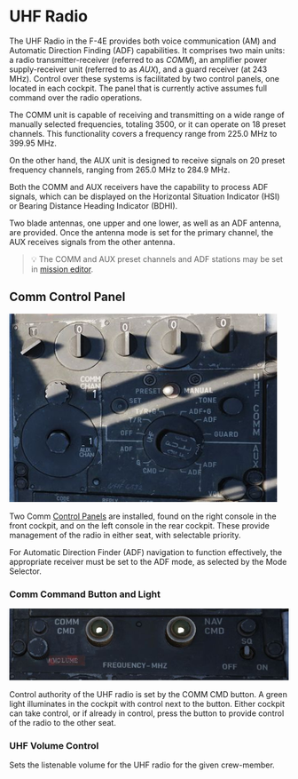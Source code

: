 # UHF Radio

The UHF Radio in the F-4E provides both voice communication (AM) and Automatic Direction
Finding (ADF) capabilities. It comprises two main units: a radio transmitter-receiver
(referred to as _COMM_), an amplifier power supply-receiver unit (referred to as _AUX_),
and a guard receiver (at 243 MHz).
Control over these systems is facilitated by two control panels, one located in each cockpit.
The panel that is currently active assumes full command over the radio operations.

The COMM unit is capable of receiving and transmitting on a wide range of manually
selected frequencies, totaling 3500, or it can operate on 18 preset channels. This
functionality covers a frequency range from 225.0 MHz to 399.95 MHz.

On the other hand,
the AUX unit is designed to receive signals on 20 preset frequency channels, ranging
from 265.0 MHz to 284.9 MHz.

Both the COMM and AUX receivers have the capability to
process ADF signals, which can be displayed on the Horizontal Situation Indicator (HSI)
or Bearing Distance Heading Indicator (BDHI).

Two blade antennas, one upper and one lower, as well as an ADF antenna, are provided.
Once the antenna mode is set for the primary channel, the AUX receives signals from the other
antenna.

> 💡 The COMM and AUX preset channels and ADF stations may be set in
> [mission editor](../../dcs/mission_editor.md#radio-options).

## Comm Control Panel

![pilot_uhf_control_panel](../../img/pilot_uhf_panel.jpg)

Two Comm
[Control Panels](../../cockpit/pilot/right_console/front_section.md#communication-control-panel)
are installed, found on the right console in the front cockpit, and on the left console
in the rear cockpit. These provide management of the radio in either seat,
with selectable priority.

For Automatic Direction Finder (ADF) navigation to function effectively,
the appropriate receiver must be set to the ADF mode, as selected by the Mode Selector.

### Comm Command Button and Light

![pilot_uhf_command_and_light](../../img/pilot_uhf_command_and_light.jpg)

Control authority of the UHF radio is set by the COMM CMD button. A green light
illuminates in the cockpit with control next to the button. Either cockpit can
take control, or if already in control, press the button to provide control of
the radio to the other seat.

### UHF Volume Control

Sets the listenable volume for the UHF radio for the given crew-member.
